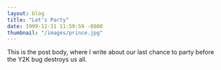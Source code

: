 ```yaml
---
layout: blog
title: "Let's Party"
date: 1999-12-31 11:59:59 -0800
thumbnail: "/images/prince.jpg"
---
```


This is the post body, where I write about our last chance to party before the Y2K bug destroys us all.